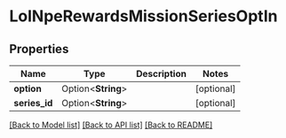 # LolNpeRewardsMissionSeriesOptIn

## Properties

Name | Type | Description | Notes
------------ | ------------- | ------------- | -------------
**option** | Option<**String**> |  | [optional]
**series_id** | Option<**String**> |  | [optional]

[[Back to Model list]](../README.md#documentation-for-models) [[Back to API list]](../README.md#documentation-for-api-endpoints) [[Back to README]](../README.md)



